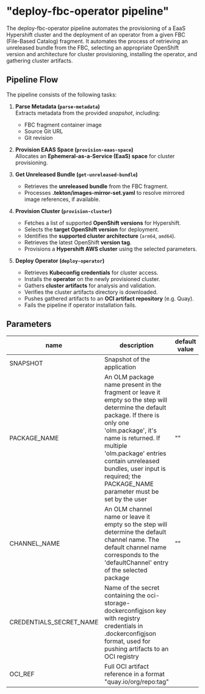 # "deploy-fbc-operator pipeline"
The deploy-fbc-operator pipeline automates the provisioning of a EaaS Hypershift cluster and the deployment of an operator from a given FBC (File-Based Catalog) fragment. It automates the process of retrieving an unreleased bundle from the FBC, selecting an appropriate OpenShift version and architecture for cluster provisioning, installing the operator, and gathering cluster artifacts.

## Pipeline Flow
The pipeline consists of the following tasks:

1. **Parse Metadata (`parse-metadata`)**  
   Extracts metadata from the provided *snapshot*, including:
     * FBC fragment container image
     * Source Git URL
     * Git revision

2. **Provision EAAS Space (`provision-eaas-space`)**  
   Allocates an **Ephemeral-as-a-Service (EaaS) space** for cluster provisioning.

3. **Get Unreleased Bundle (`get-unreleased-bundle`)**
   - Retrieves the **unreleased bundle** from the FBC fragment.
   - Processes **.tekton/images-mirror-set.yaml** to resolve mirrored image references, if available.

4. **Provision Cluster (`provision-cluster`)**  
   - Fetches a list of supported **OpenShift versions** for Hypershift.
   - Selects the **target OpenShift version** for deployment.
   - Identifies the **supported cluster architecture** (`arm64`, `amd64`).
   - Retrieves the latest OpenShift **version tag**.
   - Provisions a **Hypershift AWS cluster** using the selected parameters.

5. **Deploy Operator (`deploy-operator`)**  
   - Retrieves **Kubeconfig credentials** for cluster access.
   - Installs the **operator** on the newly provisioned cluster.
   - Gathers **cluster artifacts** for analysis and validation.
   - Verifies the cluster artifacts directory is downloaded.
   - Pushes gathered artifacts to an **OCI artifact repository** (e.g. Quay).
   - Fails the pipeline if operator installation fails.


## Parameters
|name|description|default value|required|
|---|---|---|---|
|SNAPSHOT| Snapshot of the application|| true|
|PACKAGE_NAME| An OLM package name present in the fragment or leave it empty so the step will determine the default package. If there is only one 'olm.package', it's name is returned. If multiple 'olm.package' entries contain unreleased bundles, user input is required; the PACKAGE_NAME parameter must be set by the user| ""| false|
|CHANNEL_NAME| An OLM channel name or leave it empty so the step will determine the default channel name. The default channel name corresponds to the 'defaultChannel' entry of the selected package| ""| false|
|CREDENTIALS_SECRET_NAME| Name of the secret containing the oci-storage-dockerconfigjson key with registry credentials in .dockerconfigjson format, used for pushing artifacts to an OCI registry|| true|
|OCI_REF| Full OCI artifact reference in a format "quay.io/org/repo:tag"|| true|
